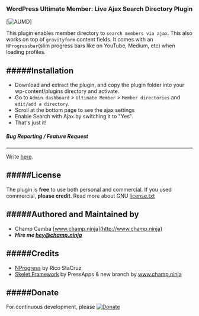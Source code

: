 ### WordPress Ultimate Member: Live Ajax Search Directory Plugin
[![AUMD](https://raw.githubusercontent.com/champsupertramp/Ajaxify-Ultimatemember-Search-Form/docs/ajaxify-ultimate-member-directory.png)]

This plugin enables member directory to `search members via ajax`. This also works on top of `gravityform` content fields. It comes with an `NProgressbar`(slim progress bars like on YouTube, Medium, etc) when loading profiles. 


#####Installation
------------------
 - Download and extract the plugin, and copy the plugin folder into your wp-content/plugins directory and activate.
 - Go to `Admin dashboard` > `Ultimate Member` > `Member directories` and `edit/add a directory`.
 - Scroll at the bottom page to see the ajax settings 
 - Enable Search with Ajax by switching it to "Yes".
 - That's just it!


##### Bug Reporting / Feature Request
------------------
Write [here](https://github.com/champsupertramp/Ajaxify-Ultimatemember-Search-Form/issues).


#####License
------------------
The plugin is **free** to use both personal and commercial. If you used commercial, **please credit**.
Read more about GNU [license.txt](http://www.gnu.org/licenses/gpl-2.0.txt)


#####Authored and Maintained by
------------------
- Champ Camba [www.champ.ninja](http://www.champ.ninja)
- ***Hire me hey@champ.ninja***


#####Credits
------------------
- [NProgress](https://github.com/rstacruz/nprogress) by Rico StaCruz
- [Skelet Framework](https://github.com/champsupertramp/skelet) by PressApps & new branch by www.champ.ninja


#####Donate
------------------ 
For continuous development, please [![Donate](https://www.paypal.com/en_US/i/btn/btn_donateCC_LG.gif)](https://www.paypal.com/cgi-bin/webscr?cmd=_s-xclick&hosted_button_id=FSCA3GGS7ERDS)
